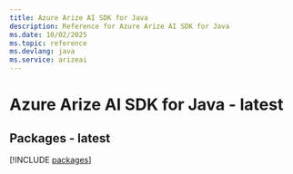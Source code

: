 ```yaml
---
title: Azure Arize AI SDK for Java
description: Reference for Azure Arize AI SDK for Java
ms.date: 10/02/2025
ms.topic: reference
ms.devlang: java
ms.service: arizeai
---
```

# Azure Arize AI SDK for Java - latest
## Packages - latest
[!INCLUDE [packages](arize-ai-index.md)]